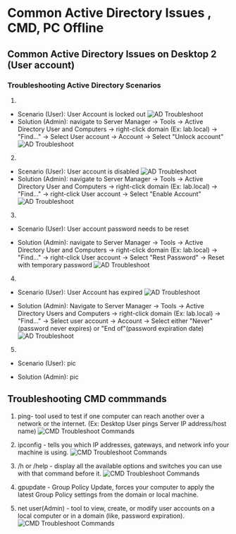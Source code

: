 # Common Active Directory Issues , CMD, PC Offline

## Common Active Directory Issues on Desktop 2 (User account)

### Troubleshooting Active Directory Scenarios

1. 
- Scenario (User): User Account is locked out
![AD Troubleshoot](./screenshots/ad-troubleshoot.png)
- Solution (Admin): navigate to Server Manager -> Tools -> Active Directory User and Computers -> right-click domain (Ex: lab.local) -> "Find..." -> Select User account -> Account -> Select "Unlock account"
![AD Troubleshoot](./screenshots/ad-troubleshoot-2.png)

2. 
- Scenario (User): User account is disabled
![AD Troubleshoot](./screenshots/ad-troubleshoot-3.png)
- Solution (Admin): navigate to Server Manager -> Tools -> Active Directory User and Computers -> right-click domain (Ex: lab.local) -> "Find..." -> right-click User account -> Select "Enable Account"
![AD Troubleshoot](./screenshots/ad-troubleshoot-4.png)

3. 
- Scenario (User): User account password needs to be reset

- Solution (Admin): navigate to Server Manager -> Tools -> Active Directory User and Computers -> right-click domain (Ex: lab.local) -> "Find..." -> right-click User account -> Select "Rest Password" -> Reset with temporary password
![AD Troubleshoot](./screenshots/ad-troubleshoot-7.png)

4. 
- Scenario (User): User Account has expired
![AD Troubleshoot](./screenshots/ad-troubleshoot-5.png)

- Solution (Admin): Navigate to Server Manager -> Tools -> Active Directory Users and Computers -> right-click domain (Ex: lab.local) -> "Find..." -> Select user account -> Account -> Select either "Never"(password never expires) or "End of"(password expiration date)
![AD Troubleshoot](./screenshots/ad-troubleshoot-6.png)

5. 
- Scenario (User):
pic

- Solution (Admin):
pic


## Troubleshooting CMD commmands

1. ping- tool used to test if one computer can reach another over a network or the internet. (Ex: Desktop User pings Server IP address/host name)
![CMD Troubleshoot Commands](./screenshots/cmd-troubleshoot.png)

2. ipconfig - tells you which IP addresses, gateways, and network info your machine is using.
![CMD Troubleshoot Commands](./screenshots/cmd-troubleshoot-2.png)

3. /h or /help - display all the available options and switches you can use with that command before it.
![CMD Troubleshoot Commands](./screenshots/cmd-troubleshoot-3.png)

4. gpupdate - Group Policy Update, forces your computer to apply the latest Group Policy settings from the domain or local machine.

5. net user(Admin) - tool to view, create, or modify user accounts on a local computer or in a domain (like, password expiration).
![CMD Troubleshoot Commands](./screenshots/cmd-troubleshoot-4.png)


